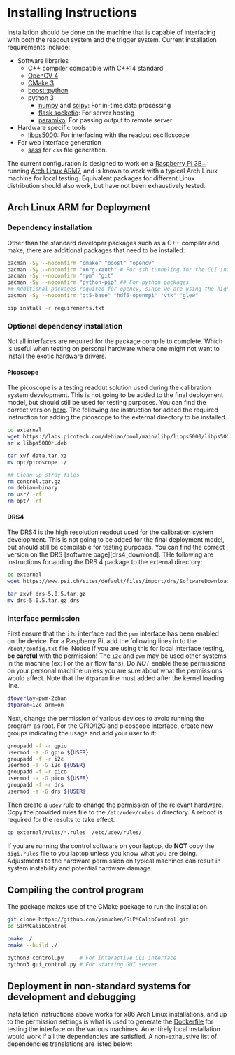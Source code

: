 # Installing Instructions

Installation should be done on the machine that is capable of interfacing with
both the readout system and the trigger system. Current installation requirements
include:

- Software libraries
  - C++ compiler compatible with C++14 standard
  - [OpenCV 4][opencv]
  - [CMake 3][cmake]
  - [boost::python][boostpython]
  - python 3
    - [numpy][numpy] and [scipy][scipy]: For in-time data processing
    - [flask socketio][flasksocket]: For server hosting
    - [paramiko][paramiko]: For passing output to remote server
- Hardware specific tools
  - [libps5000][Picoscope]: For interfacing with the readout oscilloscope
- For web interface generation
  - [sass][sass] for `css` file generation.

The current configuration is designed to work on a [Raspberry Pi 3B+][raspi]
running [Arch Linux ARM7][archarm], and is known to work with a typical Arch
Linux machine for local testing. Equivalent packages for different Linux
distribution should also work, but have not been exhaustively tested.

## Arch Linux ARM for Deployment

### Dependency installation

Other than the standard developer packages such as a C++ compiler and make, there
are additional packages that need to be installed:

```bash
pacman -Sy --noconfirm "cmake" "boost" "opencv"
pacman -Sy --noconfirm "xorg-xauth" # For ssh tunneling for the CLI interface
pacman -Sy --noconfirm "npm" "git"
pacman -Sy --noconfirm "python-pip" ## For python packages
## Additional packages required for opencv, since we are using the high level interface
pacman -Sy --noconfirm "qt5-base" "hdf5-openmpi" "vtk" "glew"

pip install -r requirements.txt
```

### Optional dependency installation

Not all interfaces are required for the package compile to complete. Which is
useful when testing on personal hardware where one might not want to install the
exotic hardware drivers.

#### Picoscope

The picoscope is a testing readout solution used during the calibration system
development. This is not going to be added to the final deployment model, but
should still be used for testing purposes. You can find the correct version
[here][picoscope_download]. The following are instruction for added the required
instruction for adding the picoscope to the external directory to be installed.

```bash
cd external
wget https://labs.picotech.com/debian/pool/main/libp/libps5000/libps5000_<version>.deb
ar x libps5000*.deb

tar xvf data.tar.xz
mv opt/picoscope ./

## Clean up stray files
rm control.tar.gz
rm debian-binary
rm usr/ -rf
rm opt/ -rf
```

#### DRS4

The DRS4 is the high resolution readout used for the calibration system
development. This is not going to be added for the final deployment model, but
should still be compilable for testing purposes. You can find the correct version
on the DRS [software page][drs4_download]. THe following are instructions for
adding the DRS 4 package to the external directory:

```bash
cd external
wget https://www.psi.ch/sites/default/files/import/drs/SoftwareDownloadEN/drs-5.0.5.tar.gz

tar zxvf drs-5.0.5.tar.gz
mv drs-5.0.5.tar.gz drs
```

### Interface permission

First ensure that the `i2c` interface and the `pwm` interface has been enabled on
the device. For a Raspberry Pi, add the following lines in to the
`/boot/config.txt` file. Notice if you are using this for local interface
testing, **be careful** with the permission! The `i2c` and `pwm` may be used
other systems in the machine (ex: For the air flow fans). Do *NOT* enable these
permissions on your personal machine unless you are sure about what the
permissions would affect. Note that the `dtparam` line must added after the
kernel loading line.

```bash
dtoverlay=pwm-2chan
dtparam=i2c_arm=on
```

Next, change the permission of various devices to avoid running the program as
root. For the GPIO/I2C and picoscope interface, create new groups indicating the
usage and add your user to it:

```bash
groupadd -f -r gpio
usermod -a -G gpio ${USER}
groupadd -f -r i2c
usermod -a -G i2c ${USER}
groupadd -f -r pico
usermod -a -G pico ${USER}
groupadd -f -r drs
usermod -a -G drs ${USER}
```

Then create a `udev` rule to change the permission of the relevant hardware. Copy
the provided rules file to the `/etc/udev/rules.d` directory. A reboot is
required for the results to take effect.

```bash
cp external/rules/*.rules  /etc/udev/rules/
```

If you are running the control software on your laptop, do **NOT** copy the
`digi.rules` file to you laptop unless you know what you are doing. Adjustments
to the hardware permission on typical machines can result in system instability
and potential hardware damage.

## Compiling the control program

The package makes use of the CMake package to run the installation.

```bash
git clone https://github.com/yimuchen/SiPMCalibControl.git
cd SiPMCalibControl

cmake ./
cmake --build ./

python3 control.py     # For interactive CLI interface
python3 gui_control.py # For starting GUI server
```

## Deployment in non-standard systems for development and debugging

Installation instructions above works for x86 Arch Linux installations, and up to
the permission settings is what is used to generate the [Dockerfile](Dockerfile)
for testing the interface on the various machines. An entirely local installation
would work if all the dependencies are satisfied. A non-exhaustive list of
dependencies translations are listed below:

[opencv]: https://opencv.org/releases/
[cmake]: https://cmake.org/download/
[boostpython]: https://www.boost.org/users/download/
[numpy]: https://numpy.org/
[flasksocket]:https://flask-socketio.readthedocs.io/en/latest/
[scipy]: https://www.scipy.org/scipylib/index.html
[Picoscope]: https://www.picotech.com/downloads/linux
[Picoscope_MAC]: https://www.picotech.com/downloads
[sass]: https://sass-lang.com/install
[picoscope_download]: https://labs.picotech.com/debian/pool/main/libp/libps5000/
[ADS1x15]: https://github.com/adafruit/Adafruit_CircuitPython_ADS1x15
[raspi]: https://www.raspberrypi.org/products/raspberry-pi-3-model-b-plus/
[archarm]: https://archlinuxarm.org/about/downloads
[paramiko]: http://www.paramiko.org/
[brew]: https://brew.sh/
[pip]: https://pip.pypa.io/en/stable/